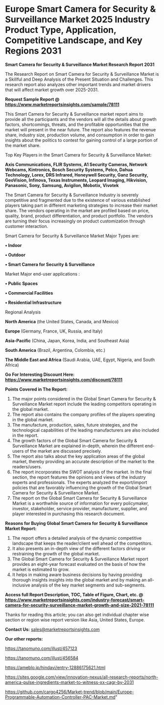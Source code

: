  # Europe Smart Camera for Security & Surveillance Market 2025 Industry Product Type, Application, Competitive Landscape, and Key Regions 2031

<strong>Smart Camera for Security & Surveillance Market Research Report 2031</strong>

The Research Report on Smart Camera for Security & Surveillance Market is a Skillful and Deep Analysis of the Present Situation and Challenges. This research report also analyzes other important trends and market drivers that will affect market growth over 2025-2031.

<strong>Request Sample Report @ <a href=https://www.marketreportsinsights.com/sample/78111>https://www.marketreportsinsights.com/sample/78111</a></strong>

This Smart Camera for Security & Surveillance market report aims to provide all the participants and the vendors will all the details about growth factors, shortcomings, threats, and the profitable opportunities that the market will present in the near future. The report also features the revenue share, industry size, production volume, and consumption in order to gain insights about the politics to contest for gaining control of a large portion of the market share.

Top Key Players in the Smart Camera for Security & Surveillance Market:

<strong>Axis Communications, FLIR Systems, A1 Security Cameras, Network Webcams, Kintronics, Bosch Security Systems, Pelco, Dahua Technology, Lorex, DRS Infrared, Honeywell Security, Ganz Security, GeoVision, Infinova, Texas Instruments, Leopard Imaging, Hikvision, Panasonic, Sony, Samsung, Avigilon, Mobotix, Vivotek</strong>

The Smart Camera for Security & Surveillance Industry is severely competitive and fragmented due to the existence of various established players taking part in different marketing strategies to increase their market share. The vendors operating in the market are profiled based on price, quality, brand, product differentiation, and product portfolio. The vendors are turning their focus increasingly on product customization through customer interaction.

Smart Camera for Security & Surveillance Market Major Types are:

<strong>• Indoor

• Outdoor

• Smart Camera for Security & Surveillance</strong>

Market Major end-user applications :

<strong>• Public Spaces

• Commercial Facilities

• Residential Infrastructure</strong>

Regional Analysis

</u><strong><b>North America</b></strong> (the United States, Canada, and Mexico)

<strong><b>Europe </b></strong>(Germany, France, UK, Russia, and Italy)

<strong><b>Asia-Pacific</b></strong> (China, Japan, Korea, India, and Southeast Asia)

<strong><b>South America</b></strong> (Brazil, Argentina, Colombia, etc.)

<strong><b>The Middle East and Africa</b></strong> (Saudi Arabia, UAE, Egypt, Nigeria, and South Africa)

<strong>Go For Interesting Discount Here: <a href=https://www.marketreportsinsights.com/discount/78111>https://www.marketreportsinsights.com/discount/78111</a></strong>

<strong>Points Covered in The Report:</strong>
<ol>
  <li>The major points considered in the Global Smart Camera for Security & Surveillance Market report include the leading competitors operating in the global market.</li>
  <li>The report also contains the company profiles of the players operating in the global market.</li>
  <li>The manufacture, production, sales, future strategies, and the technological capabilities of the leading manufacturers are also included in the report.</li>
  <li>The growth factors of the Global Smart Camera for Security & Surveillance Market are explained in-depth, wherein the different end-users of the market are discussed precisely.</li>
  <li>The report also talks about the key application areas of the global market, thereby providing an accurate description of the market to the readers/users.</li>
  <li>The report incorporates the SWOT analysis of the market. In the final section, the report features the opinions and views of the industry experts and professionals. The experts analyzed the export/import policies that are favorably influencing the growth of the Global Smart Camera for Security & Surveillance Market.</li>
  <li>The report on the Global Smart Camera for Security & Surveillance Market is a worthwhile source of information for every policymaker, investor, stakeholder, service provider, manufacturer, supplier, and player interested in purchasing this research document.</li>
</ol>
<strong>Reasons for Buying Global Smart Camera for Security & Surveillance Market Report:</strong>

<ol>
  <li>The report offers a detailed analysis of the dynamic competitive landscape that keeps the reader/client well ahead of the competitors.</li>
  <li>It also presents an in-depth view of the different factors driving or restraining the growth of the global market.</li>
  <li>The Global Smart Camera for Security & Surveillance Market report provides an eight-year forecast evaluated on the basis of how the market is estimated to grow.</li>
  <li>It helps in making aware business decisions by having providing thorough insights insights into the global market and by making an all-inclusive analysis of the key market segments and sub-segments.</li>
</ol>
<strong>Access full Report Description, TOC, Table of Figure, Chart, etc. @ <a href=https://www.marketreportsinsights.com/industry-forecast/smart-camera-for-security-surveillance-market-growth-and-size-2021-78111>https://www.marketreportsinsights.com/industry-forecast/smart-camera-for-security-surveillance-market-growth-and-size-2021-78111</a></strong>


Thanks for reading this article; you can also get individual chapter wise section or region wise report version like Asia, United States, Europe.

<strong>Contact Us:</strong>
sales@marketreportsinsights.com

<strong>Our other reports:</strong>

<a href=https://tanomuno.com/illust/457123>https://tanomuno.com/illust/457123</a>

<a href=https://tanomuno.com/illust/456584>https://tanomuno.com/illust/456584</a>

<a href=https://ameblo.jp/hindavi/entry-12886175621.html>https://ameblo.jp/hindavi/entry-12886175621.html</a>

<a href=https://sites.google.com/view/innovation-nexus/all-research-reports/north-america-pulse-ingredients-market-to-witness-xx-cagr-by-2031>https://sites.google.com/view/innovation-nexus/all-research-reports/north-america-pulse-ingredients-market-to-witness-xx-cagr-by-2031</a>

<a href=https://github.com/cargo4256/Market-trend/blob/main/Europe-Programmable-Automation-Controller-PAC-Market.md>https://github.com/cargo4256/Market-trend/blob/main/Europe-Programmable-Automation-Controller-PAC-Market.md</a>"
